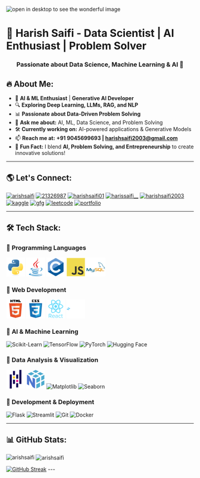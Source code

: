 ![open in desktop to see the wonderful image](https://github.com/arishsaifi/arishsaifi/blob/main/Your%20paragraph%20text.jpg)

# 🚀 Harish Saifi - Data Scientist | AI Enthusiast | Problem Solver  
<h3 align="center">Passionate about Data Science, Machine Learning & AI 🚀</h3>

## 🔥 About Me:
- 🤖 **AI & ML Enthusiast** | **Generative AI Developer**  
- 🔍 **Exploring Deep Learning, LLMs, RAG, and NLP**  
- 📊 **Passionate about Data-Driven Problem Solving**  
- 💬 **Ask me about:** AI, ML, Data Science, and Problem Solving  
- 🛠️ **Currently working on:** AI-powered applications & Generative Models  
- 📫 **Reach me at:** **+91 9045699693 | harishsaifi2003@gmail.com**  
- 🎯 **Fun Fact:** I blend **AI, Problem Solving, and Entrepreneurship** to create innovative solutions!  

---

## 🌎 Let's Connect:
<p align="left">
<a href="https://linkedin.com/in/dataharis" target="blank"><img align="center" src="https://raw.githubusercontent.com/rahuldkjain/github-profile-readme-generator/master/src/images/icons/Social/linked-in-alt.svg" alt="arishsaifi" height="30" width="40" /></a>
<a href="https://stackoverflow.com/users/21326987" target="blank"><img align="center" src="https://raw.githubusercontent.com/rahuldkjain/github-profile-readme-generator/master/src/images/icons/Social/stack-overflow.svg" alt="21326987" height="30" width="40" /></a>
<a href="https://fb.com/harishsaifi01" target="blank"><img align="center" src="https://raw.githubusercontent.com/rahuldkjain/github-profile-readme-generator/master/src/images/icons/Social/facebook.svg" alt="harishsaifi01" height="30" width="40" /></a>
<a href="https://instagram.com/dataharis" target="blank"><img align="center" src="https://raw.githubusercontent.com/rahuldkjain/github-profile-readme-generator/master/src/images/icons/Social/instagram.svg" alt="harissaifi__" height="30" width="40" /></a>
<a href="https://www.hackerrank.com/harishsaifi2003" target="blank"><img align="center" src="https://raw.githubusercontent.com/rahuldkjain/github-profile-readme-generator/master/src/images/icons/Social/hackerrank.svg" alt="harishsaifi2003" height="30" width="40"/></a>
<a href="https://www.kaggle.com/arishsaifi28" target="blank"><img align="center" src="https://upload.wikimedia.org/wikipedia/commons/7/7c/Kaggle_logo.png" alt="kaggle" height="30" width="40"/></a>
<a href="https://www.geeksforgeeks.org/user/dataharis" target="blank"><img align="center" src="https://upload.wikimedia.org/wikipedia/commons/4/43/GeeksforGeeks.svg" alt="gfg" height="30" width="40"/></a>
<a href="https://leetcode.com/dataharis" target="blank"><img align="center" src="https://upload.wikimedia.org/wikipedia/commons/1/19/LeetCode_logo_black.png" alt="leetcode" height="30" width="40"/></a>
<a href="https://www.dataharis.netlify.app/" target="blank"><img align="center" src="https://img.icons8.com/ios-filled/50/000000/domain.png" alt="portfolio" height="30" width="40"/></a>
</p>


---

## 🛠️ Tech Stack:
### 🔹 **Programming Languages**
<p align="left">
<img src="https://raw.githubusercontent.com/devicons/devicon/master/icons/python/python-original.svg" alt="Python" width="50" height="50"/>
<img src="https://raw.githubusercontent.com/devicons/devicon/master/icons/java/java-original.svg" alt="Java" width="50" height="50"/>
<img src="https://raw.githubusercontent.com/devicons/devicon/master/icons/c/c-original.svg" alt="C" width="50" height="50"/>
<img src="https://raw.githubusercontent.com/devicons/devicon/master/icons/javascript/javascript-original.svg" alt="JavaScript" width="50" height="50"/>
<img src="https://raw.githubusercontent.com/devicons/devicon/master/icons/mysql/mysql-original-wordmark.svg" alt="SQL" width="50" height="50"/>
</p>

### 🔹 **Web Development**
<p align="left">
<img src="https://raw.githubusercontent.com/devicons/devicon/master/icons/html5/html5-original-wordmark.svg" alt="HTML5" width="50" height="50"/>
<img src="https://raw.githubusercontent.com/devicons/devicon/master/icons/css3/css3-original-wordmark.svg" alt="CSS3" width="50" height="50"/>
<img src="https://raw.githubusercontent.com/devicons/devicon/master/icons/react/react-original-wordmark.svg" alt="React" width="50" height="50"/>
<img src="https://raw.githubusercontent.com/devicons/devicon/master/icons/tailwindcss/tailwindcss-original-wordmark.svg" alt="Tailwind CSS" width="50" height="50"/>
</p>

### 🔹 **AI & Machine Learning**
<p align="left">
<img src="https://upload.wikimedia.org/wikipedia/commons/0/05/Scikit_learn_logo_small.svg" alt="Scikit-Learn" width="50" height="50"/>
<img src="https://upload.wikimedia.org/wikipedia/commons/2/2d/Tensorflow_logo.svg" alt="TensorFlow" width="50" height="50"/>
<img src="https://upload.wikimedia.org/wikipedia/commons/1/10/PyTorch_logo_icon.svg" alt="PyTorch" width="50" height="50"/>
<img src="https://huggingface.co/front/assets/huggingface_logo-noborder.svg" alt="Hugging Face" width="50" height="50"/>
</p>

### 🔹 **Data Analysis & Visualization**
<p align="left">
<img src="https://raw.githubusercontent.com/devicons/devicon/master/icons/pandas/pandas-original.svg" alt="Pandas" width="50" height="50"/>
<img src="https://raw.githubusercontent.com/devicons/devicon/master/icons/numpy/numpy-original.svg" alt="NumPy" width="50" height="50"/>
<img src="https://upload.wikimedia.org/wikipedia/commons/8/84/Matplotlib_icon.svg" alt="Matplotlib" width="50" height="50"/>
<img src="https://seaborn.pydata.org/_images/logo-mark-lightbg.svg" alt="Seaborn" width="50" height="50"/>
</p>

### 🔹 **Development & Deployment**
<p align="left">
<img src="https://upload.wikimedia.org/wikipedia/commons/3/3c/Flask_logo.svg" alt="Flask" width="50" height="50"/>
<img src="https://streamlit.io/images/brand/streamlit-mark-color.svg" alt="Streamlit" width="50" height="50"/>
<img src="https://www.vectorlogo.zone/logos/git-scm/git-scm-icon.svg" alt="Git" width="50" height="50"/>
<img src="https://upload.wikimedia.org/wikipedia/commons/4/4e/Docker_%28container_engine%29_logo.svg" alt="Docker" width="50" height="50"/>
</p>


---

## 📊 GitHub Stats:
<p><img align="left" src="https://github-readme-stats.vercel.app/api/top-langs?username=dataharis&show_icons=true&locale=en&layout=compact" alt="arishsaifi" /></p>

<p>&nbsp;<img align="center" src="https://github-readme-stats.vercel.app/api?username=dataharis&show_icons=true&locale=en" alt="arishsaifi" /></p>
<a href="https://git.io/streak-stats"><img src="https://github-readme-streak-stats.herokuapp.com?user=dataharis" alt="GitHub Streak" /></a>
<!-- <p><img align="center" src="https://github-readme-streak-stats.herokuapp.com/?user=dataharis" alt="arishsaifi" /></p> -->
<!-- [![GitHub Streak](https://github-readme-streak-stats.herokuapp.com?user=dataharis)](https://git.io/streak-stats) -->
---